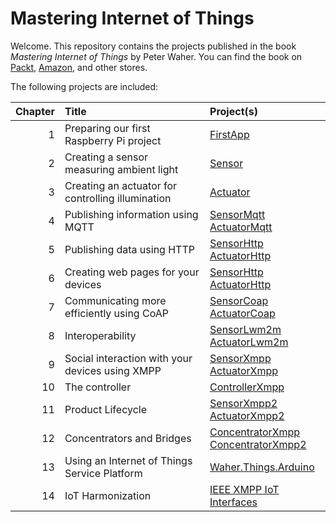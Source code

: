 Mastering Internet of Things
================================

Welcome. This repository contains the projects published in the book
*Mastering Internet of Things* by Peter Waher. You can find the book
on [Packt](https://www.packtpub.com/networking-and-servers/mastering-internet-things),
[Amazon](https://www.amazon.com/Mastering-Internet-Things-Peter-Waher/dp/1788397487/), 
and other stores.

The following projects are included:

| Chapter | Title                                             | Project(s)                                                                                               |
|--------:|:--------------------------------------------------|:---------------------------------------------------------------------------------------------------------|
|       1 | Preparing our first Raspberry Pi project          | [FirstApp](FirstApp)                                                                                     |
|       2 | Creating a sensor measuring ambient light         | [Sensor](Sensor)                                                                                         |
|       3 | Creating an actuator for controlling illumination | [Actuator](Actuator)                                                                                     |
|       4 | Publishing information using MQTT                 | [SensorMqtt](SensorMqtt)<br/>[ActuatorMqtt](ActuatorMqtt)                                                |
|       5 | Publishing data using HTTP                        | [SensorHttp](SensorHttp)<br/>[ActuatorHttp](ActuatorHttp)                                                |
|       6 | Creating web pages for your devices               | [SensorHttp](SensorHttp)<br/>[ActuatorHttp](ActuatorHttp)                                                |
|       7 | Communicating more efficiently using CoAP         | [SensorCoap](SensorCoap)<br/>[ActuatorCoap](ActuatorCoap)                                                |
|       8 | Interoperability                                  | [SensorLwm2m](SensorLwm2m)<br/>[ActuatorLwm2m](ActuatorLwm2m)                                            |
|       9 | Social interaction with your devices using XMPP   | [SensorXmpp](SensorXmpp)<br/>[ActuatorXmpp](ActuatorXmpp)                                                |
|      10 | The controller                                    | [ControllerXmpp](ControllerXmpp)                                                                         |
|      11 | Product Lifecycle                                 | [SensorXmpp2](SensorXmpp2)<br/>[ActuatorXmpp2](ActuatorXmpp2)                                            |
|      12 | Concentrators and Bridges                         | [ConcentratorXmpp](ConcentratorXmpp)<br/>[ConcentratorXmpp2](ConcentratorXmpp2)                          |
|      13 | Using an Internet of Things Service Platform      | [Waher.Things.Arduino](https://github.com/PeterWaher/IoTGateway/tree/master/Things/Waher.Things.Arduino) |
|      14 | IoT Harmonization                                 | [IEEE XMPP IoT Interfaces](https://gitlab.com/IEEE-SA/XMPPI/IoT)                                         |
